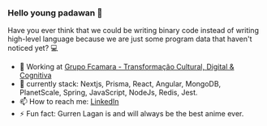 ### Hello young padawan 👋

Have you ever think that we could be writing binary code instead of writing high-level language because we are just some program data that haven't noticed yet? :computer:

- :briefcase: Working at [Grupo Fcamara - Transformação Cultural, Digital & Cognitiva](https://www.fcamara.com.br/)
- 🌱 currently stack: Nextjs, Prisma, React, Angular, MongoDB, PlanetScale, Spring, JavaScript, NodeJs, Redis, Jest.    
- 📫 How to reach me: [LinkedIn](http://linkedin.com.br/in/kevynfg)  
- ⚡ Fun fact: Gurren Lagan is and will always be the best anime ever.
<!--
**kevynfg/kevynfg** is a ✨ _special_ ✨ repository because its `README.md` (this file) appears on your GitHub profile.

Here are some ideas to get you started:


- 👯 I’m looking to collaborate on ...
- 🤔 I’m looking for help with ...
- 💬 Ask me about ...
- 📫 How to reach me: ...
- 😄 Pronouns: ...
- ⚡ Fun fact: ...
-->

